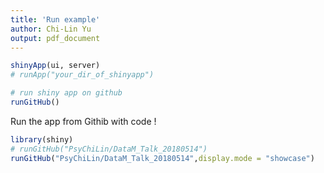```yaml
---
title: 'Run example'
author: Chi-Lin Yu
output: pdf_document
---
```

```r
shinyApp(ui, server) 
# runApp("your_dir_of_shinyapp")
```

```r
# run shiny app on github
runGitHub()
```
Run the app from Githib with code !
```r
library(shiny)
# runGitHub("PsyChiLin/DataM_Talk_20180514")
runGitHub("PsyChiLin/DataM_Talk_20180514",display.mode = "showcase")
```